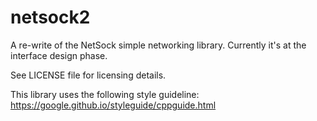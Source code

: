 # netsock2
A re-write of the NetSock simple networking library. Currently it's at the
interface design phase.

See LICENSE file for licensing details.

This library uses the following style guideline:
https://google.github.io/styleguide/cppguide.html
